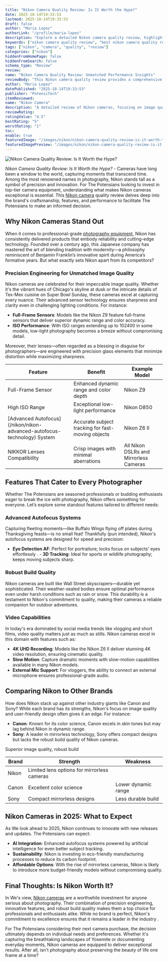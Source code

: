 ```yaml
---
title: "Nikon Camera Quality Review: Is It Worth the Hype?"
date: 2025-10-14T19:33:53
lastmod: 2025-10-14T19:33:53
draft: false
author: "Maria Lopez"
authorLink: "/profile/maria-lopez"
description: "Explore a detailed Nikon camera quality review, highlighting expert insights, key features, and why Nikon remains a top choice for photographers worldwide."
keywords: ["nikon camera quality review", "best nikon camera quality review", "nikon camera quality review guide"]
tags: ["nikon", "camera", "quality", "review"]
categories: ["nikon"]
hiddenFromHomePage: false
hiddenFromSearch: false
schema_type: "Review"
review:
name: "Nikon Camera Quality Review: Unmatched Performance Insights"
reviewBody: "This Nikon camera quality review provides a comprehensive analysis of Nikon's craftsmanship, advanced features, and real-world performance, making it a trusted guide for photography enthusiasts."
author: "Maria Lopez"
datePublished: "2025-10-14T19:33:53"
publisher: "PotensiTech"
itemReviewed:
name: "Nikon Camera"
description: "A detailed review of Nikon cameras, focusing on image quality, innovative features, and their suitability for various photography needs."
reviewRating:
ratingValue: "4.5"
bestRating: "5"
worstRating: "1"
toc:
enable: true
featuredImage: "/images/nikon/nikon-camera-quality-review-is-it-worth-the-hype.jpg"
featuredImagePreview: "/images/nikon/nikon-camera-quality-review-is-it-worth-the-hype.jpg"
---
```


![Nikon Camera Quality Review: Is It Worth the Hype?](/images/nikon/nikon-camera-quality-review-is-it-worth-the-hype.jpg)


*Nikon Camera Quality Review: Is It Worth the Hype?* - Cameras have long been a window to the world, capturing moments that transcend time. Among the most renowned names in photography, Nikon stands tall as a symbol of precision and innovation. For The Potensians looking to invest in top-tier camera equipment, understanding what makes Nikon cameras exceptional is essential. This [Nikon camera](/nikon/affordable-nikon-camera-with-advanced-autofocus) quality review delves deep into the brand's craftsmanship, features, and performance to facilitate The Potensians to make an informed decision.

## Why Nikon Cameras Stand Out

When it comes to professional-grade [photography equipment](/nikon/affordable-nikon-photography-equipment), Nikon has consistently delivered products that embody reliability and cutting-edge technology. Founded over a century ago, this Japanese company has mastered the art of blending tradition with modernity—a philosophy reminiscent of Benjamin Franklin’s innovative spirit during America’s formative years.  But what exactly sets Nikon apart from its competitors?

### Precision Engineering for Unmatched Image Quality

Nikon cameras are celebrated for their impeccable image quality. Whether it's the vibrant hues of Chicago's skyline at dusk or the intricate details of Tex-Mex cuisine on Super Bowl Sunday, these cameras excel at capturing every nuance. Their advanced sensor technology ensures sharpness and clarity even in challenging lighting conditions. For instance:

- **Full-Frame Sensors**: Models like the Nikon Z9 feature full-frame sensors that deliver superior dynamic range and color accuracy. 
- __ISO Performance__: With ISO ranges extending up to 102400 in some models, low-light photography becomes a breeze without compromising detail.

Moreover, their lenses—often regarded as a blessing in disguise for photographers—are engineered with precision glass elements that minimize distortion while maximizing sharpness.

<div class="table-responsive">
<table class="html-table">
<thead>
<tr>
<th>Feature</th>
<th>Benefit</th>
<th>Example Model</th>
</tr>
</thead>
<tbody>
<tr>
<td>Full-Frame Sensor</td>
<td>Enhanced dynamic range and color depth</td>
<td>Nikon Z9</td>
</tr>
<tr>
<td>High ISO Range</td>
<td>Exceptional low-light performance</td>
<td>Nikon D850</td>
</tr>
<tr>
<td>[Advanced Autofocus](/nikon/nikon-advanced-autofocus-technology) System</td>
<td>Accurate subject tracking for fast-moving objects</td>
<td>Nikon Z6 II</td>
</tr>
<tr>
<td>NIKKOR Lenses Compatibility</td>
<td>Crisp images with minimal aberrations</td>
<td>All Nikon DSLRs and Mirrorless Cameras</td>
</tr>
</tbody>
</table>
</div>

## Features That Cater to Every Photographer

Whether The Potensians are seasoned professionals or budding enthusiasts eager to break the ice with photography, Nikon offers something for everyone. Let’s explore some standout features tailored to different needs:

### Advanced Autofocus Systems

Capturing fleeting moments—like Buffalo Wings flying off plates during Thanksgiving feasts—is no small feat! Thankfully (pun intended), Nikon's autofocus systems are designed for speed and precision:

- **Eye Detection AF**: Perfect for portraiture; locks focus on subjects' eyes effortlessly . 
​- **3D Tracking**: Ideal for sports or wildlife photography; keeps moving subjects sharp.

### Robust Build Quality

Nikon cameras are built like Wall Street skyscrapers—durable yet sophisticated. Their weather-sealed bodies ensure optimal performance even under harsh conditions such as rain or snow. This durability is a testament to Nikon's commitment to quality, making their cameras a reliable companion for outdoor adventures.

### Video Capabilities

In today's era dominated by social media trends like vlogging and short films, video quality matters just as much as stills. Nikon cameras excel in this domain with features such as:

- **4K UHD Recording**: Models like the Nikon Z6 II deliver stunning 4K video resolution, ensuring cinematic quality. 
- **Slow Motion**: Capture dramatic moments with slow-motion capabilities available in many Nikon models. 
- __External Mic Support__: For vloggers, the ability to connect an external microphone ensures professional-grade audio.

## Comparing Nikon to Other Brands

How does Nikon stack up against other industry giants like Canon and Sony? While each brand has its strengths, Nikon's focus on image quality and user-friendly design often gives it an edge. For instance:

- **Canon**: Known for its color science, Canon excels in skin tones but may lag behind Nikon in dynamic range. 
- **Sony**: A leader in mirrorless technology, Sony offers compact designs but lacks the robust build quality of Nikon cameras.

<div class="table-responsive">
<table class="html-table">
<thead>
<tr>
<th>Brand</th>
<th>Strength</th>
<th>Weakness</th>
</tr>
</thead>
<tbody>
<tr>
<td>Nikon</td>
<t​d>Superior image quality, robust build</td>
<td>Limited lens options for mirrorless cameras</td>
</tr>
<tr>
<td>Canon</td>
<td>Excellent color science</td>
<td>Lower dynamic range</td>
</tr>
<tr>
<td>Sony</td>
<td>Compact mirrorless designs</td>
<td>Less durable build</td>
</tr>
</tbody>
</table>
</div>

## Nikon Cameras in 2025: What to Expect

As We look ahead to 2025, Nikon continues to innovate with new releases and updates. The Potensians can expect:

- **AI Integration**: Enhanced autofocus systems powered by artificial intelligence for even better subject tracking. 
- **Sustainability**: Nikon is investing in eco-friendly manufacturing processes to reduce its carbon footprint. 
- **Affordable Options**: With the rise of mirrorless cameras, Nikon is likely to introduce more budget-friendly models without compromising quality.

## Final Thoughts: Is Nikon Worth It?

In We's view, [Nikon cameras](/nikon/nikon-cameras-for-travel-photography) are a worthwhile investment for anyone serious about photography. Their combination of precision engineering, innovative features, and robust build quality makes them a top choice for professionals and enthusiasts alike. While no brand is perfect, Nikon's commitment to excellence ensures that it remains a leader in the industry .

For The Potensians considering their next camera purchase, the decision ultimately depends on individual needs and preferences. Whether it's capturing the breathtaking landscapes of Yosemite or documenting everyday moments, Nikon cameras are equipped to deliver exceptional results. After all, isn't photography about preserving the beauty of life one frame at a time?